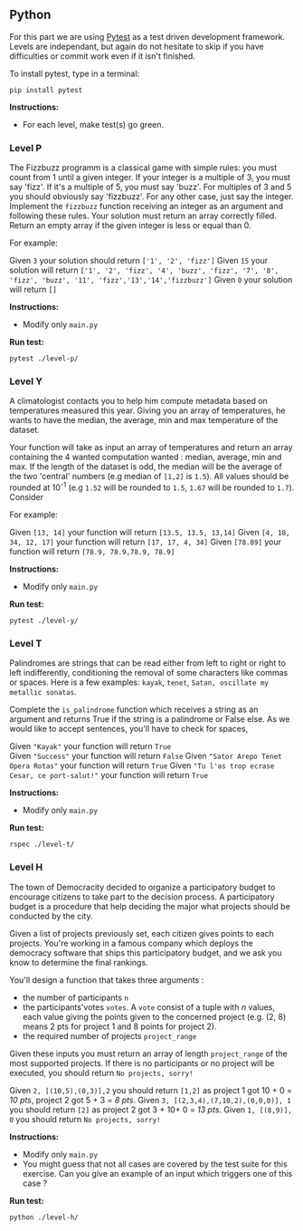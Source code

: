 ## Python

For this part we are using [Pytest](https://pytest.org) as a test driven development framework. Levels are independant, but again do not hesitate to skip if you have difficulties or commit work even if it isn't finished.

To install pytest, type in a terminal:

`pip install pytest`

**Instructions:**
* For each level, make test(s) go green.

### Level P
The Fizzbuzz programm is a classical game with simple rules: you must count from 1 until a given integer. If your integer is a multiple of 3, you must say 'fizz'. If it's a multiple of 5, you must say 'buzz'. For multiples of 3 and 5 you should obviously say 'fizzbuzz'. For any other case, just say the integer.
Implement the `fizzbuzz` function receiving an integer as an argument and following these rules. Your solution must return an array correctly filled. Return an empty array if the given integer is less or equal than 0.

For example:

Given `3` your solution should return `['1', '2', 'fizz']`
Given `15` your solution will return `['1', '2', 'fizz', '4', 'buzz', 'fizz', '7', '8', 'fizz', 'buzz', '11', 'fizz','13','14','fizzbuzz']`
Given `0` your solution will return `[]`

**Instructions:**
* Modify only `main.py`

**Run test:**

``pytest ./level-p/``

### Level Y
A climatologist contacts you to help him compute metadata based on temperatures measured this year. Giving you an array of temperatures, he wants to have the median, the average, min and max temperature of the dataset.

Your function will take as input an array of temperatures and return an array containing the 4 wanted computation wanted : median, average, min and max. If the length of the dataset is odd, the median will be the average of the two 'central' numbers (e.g median of `[1,2]` is `1.5`). All values should be rounded at 10<sup>-1</sup> (e.g `1.52` will be rounded to `1.5`, `1.67` will be rounded to `1.7`). Consider 


For example:


Given `[13, 14]` your function will return `[13.5, 13.5, 13,14]`
Given `[4, 18, 34, 12, 17]` your function will return `[17, 17, 4, 34]`
Given `[78.89]` your function will return `[78.9, 78.9,78.9, 78.9]`

**Instructions:**
* Modify only `main.py`

**Run test:**

``pytest ./level-y/``

### Level T
Palindromes are strings that can be read either from left to right or right to left indifferently, conditioning the removal of some characters like commas or spaces. Here is a few examples: `kayak`, `tenet`, `Satan, oscillate my metallic sonatas`.

Complete the `is_palindrome` function which receives a string as an argument and returns True if the string is a palindrome or False else.
As we would like to accept sentences, you'll have to check for spaces,

Given `"Kayak"` your function will return `True`  
Given `"Success"` your function will return `False`
Given `"Sator Arepo Tenet Opera Rotas"` your function will return `True`
Given `"Tu l'as trop ecrase Cesar, ce port-salut!"` your function will return `True`

**Instructions:**
* Modify only `main.py`

**Run test:**

``rspec ./level-t/``

### Level H
The town of Democracity decided to organize a participatory budget to encourage citizens to take part to the decision process. A participatory budget is a procedure that help deciding the major what projects should be conducted by the city.

Given a list of projects previously set, each citizen gives points to each projects. You're working in a famous company which deploys the democracy software that ships this participatory budget, and we ask you know to determine the final rankings.

You'll design a function that takes three arguments : 
- the number of participants `n`
- the participants'votes `votes`. A `vote` consist of a tuple with *n* values, each value giving the points given to the concerned project (e.g. (2, 8) means 2 pts for project 1 and 8 points for project 2).
- the required number of projects `project_range`


Given these inputs you must return an array of length `project_range` of the most supported projects. If there is no participants or no project will be executed, you should return `No projects, sorry!`

Given `2, [(10,5),(0,3)],2` you should return `[1,2]` as project 1 got 10 + 0 = *10 pts*, project 2 got 5 + 3 = *8 pts*.
Given `3, [(2,3,4),(7,10,2),(0,0,0)], 1` you should return `[2]` as project 2 got 3 + 10+ 0 = *13 pts*.
Given `1, [(8,9)], 0` you should return `No projects, sorry!`

**Instructions:**
* Modify only `main.py`
* You might guess that not all cases are covered by the test suite for this exercise. Can you give an example of an input which triggers one of this case ?

**Run test:**

``python ./level-h/``